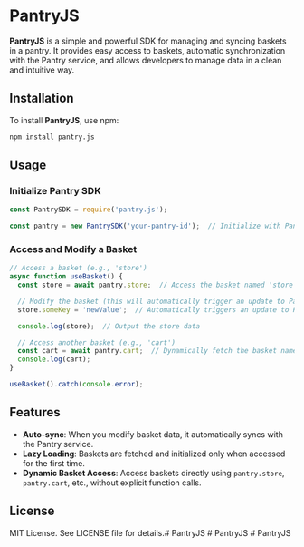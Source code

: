 # PantryJS

**PantryJS** is a simple and powerful SDK for managing and syncing baskets in a pantry. It provides easy access to baskets, automatic synchronization with the Pantry service, and allows developers to manage data in a clean and intuitive way.

## Installation

To install **PantryJS**, use npm:

```bash
npm install pantry.js
```

## Usage

### Initialize Pantry SDK

```javascript
const PantrySDK = require('pantry.js');

const pantry = new PantrySDK('your-pantry-id');  // Initialize with Pantry ID
```

### Access and Modify a Basket

```javascript
// Access a basket (e.g., 'store')
async function useBasket() {
  const store = await pantry.store;  // Access the basket named 'store'

  // Modify the basket (this will automatically trigger an update to Pantry)
  store.someKey = 'newValue';  // Automatically triggers an update to Pantry!

  console.log(store);  // Output the store data

  // Access another basket (e.g., 'cart')
  const cart = await pantry.cart;  // Dynamically fetch the basket named 'cart'
  console.log(cart);
}

useBasket().catch(console.error);
```

## Features

- **Auto-sync**: When you modify basket data, it automatically syncs with the Pantry service.
- **Lazy Loading**: Baskets are fetched and initialized only when accessed for the first time.
- **Dynamic Basket Access**: Access baskets directly using `pantry.store`, `pantry.cart`, etc., without explicit function calls.

## License

MIT License. See LICENSE file for details.#   P a n t r y J S  
 #   P a n t r y J S  
 #   P a n t r y J S  
 